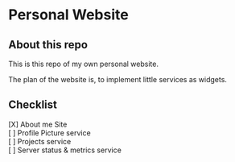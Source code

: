 # Personal Website

## About this repo
This is this repo of my own personal website.

The plan of the website is, to implement little services as widgets.

## Checklist
[X] About me Site    
[ ] Profile Picture service  
[ ] Projects service  
[ ] Server status & metrics service  

